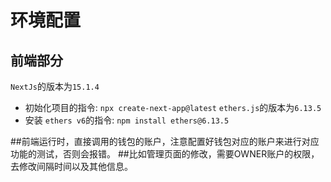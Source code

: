 # 环境配置
## 前端部分
`NextJs`的版本为`15.1.4`
   - 初始化项目的指令: `npx create-next-app@latest`
`ethers.js`的版本为`6.13.5`
   - 安装 `ethers v6`的指令: `npm install ethers@6.13.5`


##前端运行时，直接调用的钱包的账户，注意配置好钱包对应的账户来进行对应功能的测试，否则会报错。
##比如管理页面的修改，需要OWNER账户的权限，去修改间隔时间以及其他信息。
